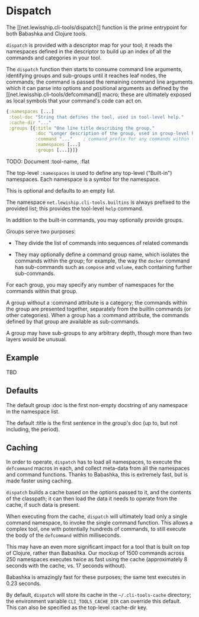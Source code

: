 # Dispatch

The [[net.lewisship.cli-tools/dispatch]] function is the prime entrypoint for both Babashka and Clojure tools.

`dispatch` is provided with a descriptor map for your tool; it reads the namespaces defined in the descriptor to build
up an index of all the commands and categories in your tool.

The `dispatch` function then starts to consume command line arguments, identifying groups and sub-groups until
it reaches leaf nodes, the commands; the command is passed the remaining command line arguments which it can parse
into options and positional arguments as defined by the [[net.lewisship.cli-tools/defcommand]] macro; these
are ultimately exposed as local symbols that your command's code can act on.

```clojure
{:namespaces [...]
 :tool-doc "String that defines the tool, used in tool-level help."
 :cache-dir "..."
 :groups [{:title "One line title describing the group."
           :doc "Longer description of the group, used in group-level help."
           :command "..."    ; command prefix for any commands within the group
           :namespaces [...]
           :groups [...]}]}
```

TODO: Document :tool-name, :flat

The top-level `:namespaces` is used to define any top-level ("Built-in") namespaces.
Each namespace is a symbol for the namespace.

This is optional and defaults to an empty list.

The namespace `net.lewiship.cli-tools.builtins` is always prefixed to the provided list; this provides
the tool-level `help` command.

In addition to the built-in commands, you may optionally provide groups.

Groups serve two purposes:

* They divide the list of commands into sequences of related commands

* They may optionally define a command group name, which isolates the commands within the group; for example, the way the `docker` command has sub-commands such as `compose` and `volume`, each containing further sub-commands.

For each group, you may specify any number of namespaces for the commands within that group.

A group without a :command attribute is a category; the commands within the group are presented together, separately from the builtin commands (or other categories).  When a group has a :command attribute,
the commands defined by that group are available as sub-commands.

A group may have sub-groups to any arbitrary depth, though more than two layers would be unusual.

## Example

TBD

## Defaults

The default group :doc is the first non-empty docstring of any namespace in the namespace list.

The default :title is the first sentence in the group's doc (up to, but not including, the period).

## Caching

In order to operate, `dispatch` has to load all namespaces, to execute the `defcommand` macros in each,
and collect meta-data from all the namespaces and command functions.  Thanks to Babashka, this is extremely fast, 
but is made faster using caching.

`dispatch` builds a cache based on the options passed to it, and the contents of the classpath; it can then
load the data it needs to operate from the cache, if such data is present.

When executing from the cache, `dispatch` will ultimately load only a single command namespace,
to invoke the single command function.  This allows a complex tool, one with potentially hundreds of commands, to 
still execute the body
of the `defcommand` within milliseconds.

This may have an even more significant impact for a tool that is built on top of Clojure, rather than Babashka.
Our mockup of 1500 commands across 250 namespaces executes twice as fast using the cache (approximately 
8 seconds with the cache, vs. 17 seconds without).

Babashka is amazingly fast for these purposes; the same test executes in 0.23 seconds.

By default, `dispatch` will store its cache in the `~/.cli-tools-cache` directory; the environment variable
`CLI_TOOLS_CACHE_DIR` can override this default. This can also be specified as the top-level :cache-dir key.



